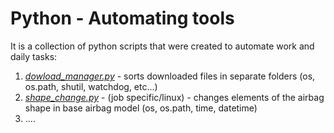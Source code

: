 # Python - Automating tools

It is a collection of python scripts that were created to automate work and daily tasks:

1. [*dowload_manager.py*](https://github.com/lucjankonopka/automating_tools/blob/main/dowload_manager.py)  - sorts downloaded files in separate folders (os, os.path, shutil, watchdog, etc...)
2. [*shape_change.py*](https://github.com/lucjankonopka/automating_tools/blob/main/shape_change.py)  - (job specific/linux) - changes elements of the airbag shape in base airbag model (os, os.path, time, datetime)
3. ....
